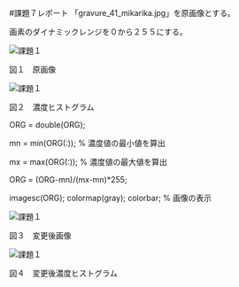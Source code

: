 #課題７レポート
「gravure_41_mikarika.jpg」を原画像とする。

画素のダイナミックレンジを０から２５５にする。

![課題１](https://github.com/NishiharaYuuki/Matlab/blob/master/image/kadai7-1.png)

図１　原画像

![課題１](https://github.com/NishiharaYuuki/Matlab/blob/master/image/kadai7-2.png)

図２　濃度ヒストグラム

ORG = double(ORG);

mn = min(ORG(:)); % 濃度値の最小値を算出

mx = max(ORG(:)); % 濃度値の最大値を算出

ORG = (ORG-mn)/(mx-mn)*255;

imagesc(ORG); colormap(gray); colorbar; % 画像の表示

![課題１](https://github.com/NishiharaYuuki/Matlab/blob/master/image/kadai7-3.png)

図３　変更後画像

![課題１](https://github.com/NishiharaYuuki/Matlab/blob/master/image/kadai7-4.png)

図４　変更後濃度ヒストグラム
